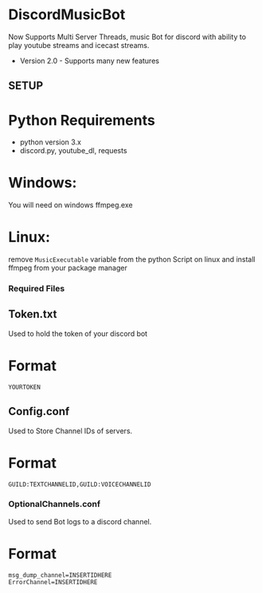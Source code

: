 # DiscordMusicBot
 Now Supports Multi Server Threads, music Bot for discord with ability to play youtube streams and icecast streams.
 - Version 2.0 - Supports many new features

## SETUP

# Python Requirements
- python version 3.x
- discord.py, youtube_dl, requests

# Windows:

You will need on windows ffmpeg.exe 

# Linux:

remove `MusicExecutable` variable from the python Script on linux and install ffmpeg from your package manager

### Required Files

## Token.txt
Used to hold the token of your discord bot

# Format 

`YOURTOKEN`


## Config.conf
Used to Store Channel IDs of servers.

# Format

`GUILD:TEXTCHANNELID,GUILD:VOICECHANNELID`

### OptionalChannels.conf
Used to send Bot logs to a discord channel.

# Format

```
msg_dump_channel=INSERTIDHERE
ErrorChannel=INSERTIDHERE
```



